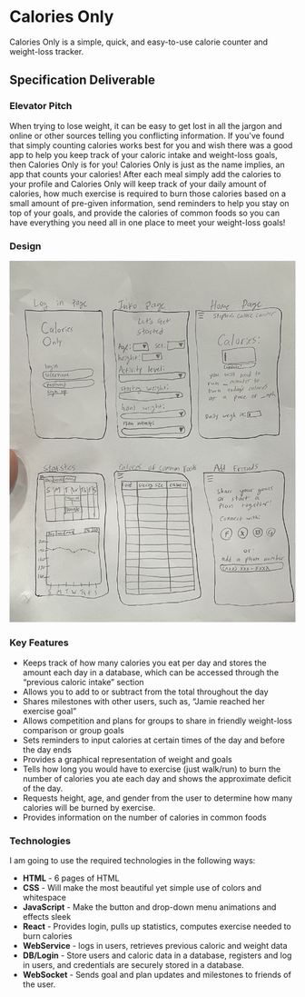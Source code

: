 # Calories Only
Calories Only is a simple, quick, and easy-to-use calorie counter and weight-loss tracker.

## Specification Deliverable
### Elevator Pitch

When trying to lose weight, it can be easy to get lost in all the jargon and online or other sources telling you conflicting information. If you've found that simply counting calories works best for you and wish there was a good app to help you keep track of your caloric intake and weight-loss goals, then Calories Only is for you! Calories Only is just as the name implies, an app that counts your calories! After each meal simply add the calories to your profile and Calories Only will keep track of your daily amount of calories, how much exercise is required to burn those calories based on a small amount of pre-given information, send reminders to help you stay on top of your goals, and provide the calories of common foods so you can have everything you need all in one place to meet your weight-loss goals!

### Design

![DrawnInterface](CaloriesOnlyInterfaceDesign.jpg)

### Key Features

- Keeps track of how many calories you eat per day and stores the amount each day in a database, which can be accessed through the “previous caloric intake” section
- Allows you to add to or subtract from the total throughout the day
- Shares milestones with other users, such as, “Jamie reached her exercise goal”
- Allows competition and plans for groups to share in friendly weight-loss comparison or group goals
- Sets reminders to input calories at certain times of the day and before the day ends
- Provides a graphical representation of weight and goals
- Tells how long you would have to exercise (just walk/run) to burn the number of calories you ate each day and shows the approximate deficit of the day.
- Requests height, age, and gender from the user to determine how many calories will be burned by exercise.
- Provides information on the number of calories in common foods

### Technologies

I am going to use the required technologies in the following ways:

- **HTML** - 6 pages of HTML
- **CSS** - Will make the most beautiful yet simple use of colors and whitespace
- **JavaScript** - Make the button and drop-down menu animations and effects sleek
- **React** - Provides login, pulls up statistics, computes exercise needed to burn calories
- **WebService** - logs in users, retrieves previous caloric and weight data
- **DB/Login** - Store users and caloric data in a database, registers and log in users, and credentials are securely stored in a database.
- **WebSocket** - Sends goal and plan updates and milestones to friends of the user.



